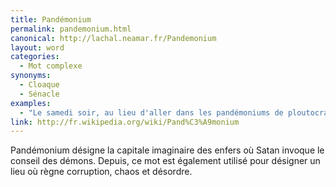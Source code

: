 ```yaml
---
title: Pandémonium
permalink: pandemonium.html
canonical: http://lachal.neamar.fr/Pandemonium
layout: word
categories:
  - Mot complexe
synonyms:
  - Cloaque
  - Sénacle
examples:
  - "Le samedi soir, au lieu d'aller dans les pandémoniums de ploutocrates concupiscents, vous feriez mieux de réviser vos maths…"
link: http://fr.wikipedia.org/wiki/Pand%C3%A9monium
---
```


Pandémonium désigne la capitale imaginaire des enfers où Satan invoque le conseil des démons. Depuis, ce mot est également utilisé pour désigner un lieu où règne corruption, chaos et désordre.

